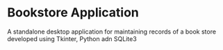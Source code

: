 # Bookstore Application
A standalone desktop application for maintaining records of a book store developed using Tkinter, Python adn SQLite3